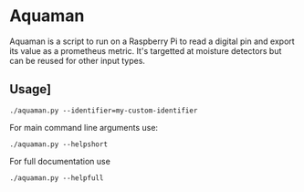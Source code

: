 # Aquaman
Aquaman is a script to run on a Raspberry Pi to read a digital pin and export its value as a prometheus metric.
It's targetted at moisture detectors but can be reused for other input types.

## Usage]
```
./aquaman.py --identifier=my-custom-identifier
```

For main command line arguments use:
```
./aquaman.py --helpshort
```

For full documentation use
```
./aquaman.py --helpfull
``` 
